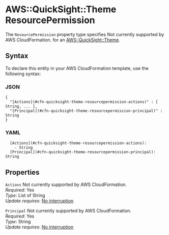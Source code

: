 # AWS::QuickSight::Theme ResourcePermission<a name="aws-properties-quicksight-theme-resourcepermission"></a>

<a name="aws-properties-quicksight-theme-resourcepermission-description"></a>The `ResourcePermission` property type specifies Not currently supported by AWS CloudFormation\. for an [AWS::QuickSight::Theme](aws-resource-quicksight-theme.md)\.

## Syntax<a name="aws-properties-quicksight-theme-resourcepermission-syntax"></a>

To declare this entity in your AWS CloudFormation template, use the following syntax:

### JSON<a name="aws-properties-quicksight-theme-resourcepermission-syntax.json"></a>

```
{
  "[Actions](#cfn-quicksight-theme-resourcepermission-actions)" : [ String, ... ],
  "[Principal](#cfn-quicksight-theme-resourcepermission-principal)" : String
}
```

### YAML<a name="aws-properties-quicksight-theme-resourcepermission-syntax.yaml"></a>

```
  [Actions](#cfn-quicksight-theme-resourcepermission-actions): 
    - String
  [Principal](#cfn-quicksight-theme-resourcepermission-principal): String
```

## Properties<a name="aws-properties-quicksight-theme-resourcepermission-properties"></a>

`Actions`  <a name="cfn-quicksight-theme-resourcepermission-actions"></a>
Not currently supported by AWS CloudFormation\.  
*Required*: Yes  
*Type*: List of String  
*Update requires*: [No interruption](https://docs.aws.amazon.com/AWSCloudFormation/latest/UserGuide/using-cfn-updating-stacks-update-behaviors.html#update-no-interrupt)

`Principal`  <a name="cfn-quicksight-theme-resourcepermission-principal"></a>
Not currently supported by AWS CloudFormation\.  
*Required*: Yes  
*Type*: String  
*Update requires*: [No interruption](https://docs.aws.amazon.com/AWSCloudFormation/latest/UserGuide/using-cfn-updating-stacks-update-behaviors.html#update-no-interrupt)